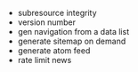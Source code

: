 - subresource integrity
- version number
- gen navigation from a data list
- generate sitemap on demand
- generate atom feed
- rate limit news
